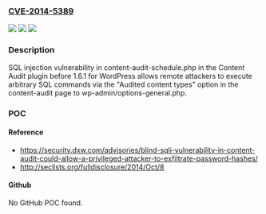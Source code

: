### [CVE-2014-5389](https://cve.mitre.org/cgi-bin/cvename.cgi?name=CVE-2014-5389)
![](https://img.shields.io/static/v1?label=Product&message=n%2Fa&color=blue)
![](https://img.shields.io/static/v1?label=Version&message=n%2Fa&color=blue)
![](https://img.shields.io/static/v1?label=Vulnerability&message=n%2Fa&color=brighgreen)

### Description

SQL injection vulnerability in content-audit-schedule.php in the Content Audit plugin before 1.6.1 for WordPress allows remote attackers to execute arbitrary SQL commands via the "Audited content types" option in the content-audit page to wp-admin/options-general.php.

### POC

#### Reference
- https://security.dxw.com/advisories/blind-sqli-vulnerability-in-content-audit-could-allow-a-privileged-attacker-to-exfiltrate-password-hashes/
- http://seclists.org/fulldisclosure/2014/Oct/8

#### Github
No GitHub POC found.

